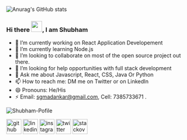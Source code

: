 ![Anurag's GitHub stats](https://github-readme-stats.vercel.app/api?username=maddy8381&show_icons=true&theme=dark)
### Hi there <img src="https://github.com/TheDudeThatCode/TheDudeThatCode/blob/master/Assets/Hi.gif" width="29px">, I am Shubham

- 🔭 I’m currently working on React Application Developement
- 🌱 I’m currently learning Node.js
- 👯 I’m looking to collaborate on most of the open source project out there.
- 🤔 I’m looking for help opportunities with full stack development 
- 💬 Ask me about Javascript, React, CSS, Java Or Python
- 📫 How to reach me: DM me on Twitter or on LinkedIn
- 😄 Pronouns: He/His
- ⚡ Email: sgmadankar@gmail.com, Cell: 7385733671 . 

![Shubham-Pofile](https://github-readme-stats.vercel.app/api?username=maddy8381&show_icons=true&theme=dark)


[<img src='https://cdn.jsdelivr.net/npm/simple-icons@3.0.1/icons/github.svg' alt='github' height='40'>](https://github.com/https://github.com/Rajat-Dabade)  [<img src='https://cdn.jsdelivr.net/npm/simple-icons@3.0.1/icons/linkedin.svg' alt='linkedin' height='40'>](https://www.linkedin.com/in/https://www.linkedin.com/in/rajat-dabade//)  [<img src='https://cdn.jsdelivr.net/npm/simple-icons@3.0.1/icons/instagram.svg' alt='instagram' height='40'>](https://www.instagram.com/https://www.instagram.com/m_rajat007//)  [<img src='https://cdn.jsdelivr.net/npm/simple-icons@3.0.1/icons/twitter.svg' alt='twitter' height='40'>](https://twitter.com/https://twitter.com/DabadeRajat)  [<img src='https://cdn.jsdelivr.net/npm/simple-icons@3.0.1/icons/stackoverflow.svg' alt='stackoverflow' height='40'>](https://stackoverflow.com/users/9293065/rajat-dabade)  
